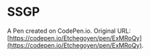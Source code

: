 # SSGP

A Pen created on CodePen.io. Original URL: [https://codepen.io/Etchegoyen/pen/ExMRoQy](https://codepen.io/Etchegoyen/pen/ExMRoQy).

